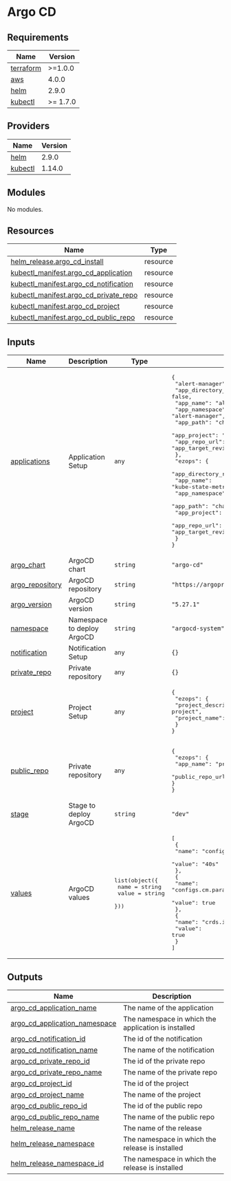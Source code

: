 # Argo CD

## Requirements

| Name | Version |
|------|---------|
| <a name="requirement_terraform"></a> [terraform](#requirement\_terraform) | >=1.0.0 |
| <a name="requirement_aws"></a> [aws](#requirement\_aws) | 4.0.0 |
| <a name="requirement_helm"></a> [helm](#requirement\_helm) | 2.9.0 |
| <a name="requirement_kubectl"></a> [kubectl](#requirement\_kubectl) | >= 1.7.0 |

## Providers

| Name | Version |
|------|---------|
| <a name="provider_helm"></a> [helm](#provider\_helm) | 2.9.0 |
| <a name="provider_kubectl"></a> [kubectl](#provider\_kubectl) | 1.14.0 |

## Modules

No modules.

## Resources

| Name | Type |
|------|------|
| [helm_release.argo_cd_install](https://registry.terraform.io/providers/hashicorp/helm/2.9.0/docs/resources/release) | resource |
| [kubectl_manifest.argo_cd_application](https://registry.terraform.io/providers/gavinbunney/kubectl/latest/docs/resources/manifest) | resource |
| [kubectl_manifest.argo_cd_notification](https://registry.terraform.io/providers/gavinbunney/kubectl/latest/docs/resources/manifest) | resource |
| [kubectl_manifest.argo_cd_private_repo](https://registry.terraform.io/providers/gavinbunney/kubectl/latest/docs/resources/manifest) | resource |
| [kubectl_manifest.argo_cd_project](https://registry.terraform.io/providers/gavinbunney/kubectl/latest/docs/resources/manifest) | resource |
| [kubectl_manifest.argo_cd_public_repo](https://registry.terraform.io/providers/gavinbunney/kubectl/latest/docs/resources/manifest) | resource |

## Inputs

| Name | Description | Type | Default | Required |
|------|-------------|------|---------|:--------:|
| <a name="input_applications"></a> [applications](#input\_applications) | Application Setup | `any` | <pre>{<br>  "alert-manager": {<br>    "app_directory_recurse": false,<br>    "app_name": "alert-manager",<br>    "app_namespace": "alert-manager",<br>    "app_path": "charts/alertmanager",<br>    "app_project": "ezops",<br>    "app_repo_url": "https://github.com/prometheus-community/helm-charts",<br>    "app_target_revision": "HEAD"<br>  },<br>  "ezops": {<br>    "app_directory_recurse": false,<br>    "app_name": "kube-state-metrics",<br>    "app_namespace": "kube-state-metrics",<br>    "app_path": "charts/kube-state-metrics",<br>    "app_project": "ezops",<br>    "app_repo_url": "https://github.com/prometheus-community/helm-charts",<br>    "app_target_revision": "HEAD"<br>  }<br>}</pre> | no |
| <a name="input_argo_chart"></a> [argo\_chart](#input\_argo\_chart) | ArgoCD chart | `string` | `"argo-cd"` | no |
| <a name="input_argo_repository"></a> [argo\_repository](#input\_argo\_repository) | ArgoCD repository | `string` | `"https://argoproj.github.io/argo-helm"` | no |
| <a name="input_argo_version"></a> [argo\_version](#input\_argo\_version) | ArgoCD version | `string` | `"5.27.1"` | no |
| <a name="input_namespace"></a> [namespace](#input\_namespace) | Namespace to deploy ArgoCD | `string` | `"argocd-system"` | no |
| <a name="input_notification"></a> [notification](#input\_notification) | Notification Setup | `any` | `{}` | no |
| <a name="input_private_repo"></a> [private\_repo](#input\_private\_repo) | Private repository | `any` | `{}` | no |
| <a name="input_project"></a> [project](#input\_project) | Project Setup | `any` | <pre>{<br>  "ezops": {<br>    "project_description": "Ezops project",<br>    "project_name": "ezops"<br>  }<br>}</pre> | no |
| <a name="input_public_repo"></a> [public\_repo](#input\_public\_repo) | Private repository | `any` | <pre>{<br>  "ezops": {<br>    "app_name": "prometheus",<br>    "public_repo_url": "https://github.com/prometheus-community/helm-charts"<br>  }<br>}</pre> | no |
| <a name="input_stage"></a> [stage](#input\_stage) | Stage to deploy ArgoCD | `string` | `"dev"` | no |
| <a name="input_values"></a> [values](#input\_values) | ArgoCD values | <pre>list(object({<br>    name  = string<br>    value = string<br>  }))</pre> | <pre>[<br>  {<br>    "name": "configs.cm.timeout.reconciliation",<br>    "value": "40s"<br>  },<br>  {<br>    "name": "configs.cm.params.applicationsetcontroller.enable.progressive.syncs",<br>    "value": true<br>  },<br>  {<br>    "name": "crds.install",<br>    "value": true<br>  }<br>]</pre> | no |

## Outputs

| Name | Description |
|------|-------------|
| <a name="output_argo_cd_application_name"></a> [argo\_cd\_application\_name](#output\_argo\_cd\_application\_name) | The name of the application |
| <a name="output_argo_cd_application_namespace"></a> [argo\_cd\_application\_namespace](#output\_argo\_cd\_application\_namespace) | The namespace in which the application is installed |
| <a name="output_argo_cd_notification_id"></a> [argo\_cd\_notification\_id](#output\_argo\_cd\_notification\_id) | The id of the notification |
| <a name="output_argo_cd_notification_name"></a> [argo\_cd\_notification\_name](#output\_argo\_cd\_notification\_name) | The name of the notification |
| <a name="output_argo_cd_private_repo_id"></a> [argo\_cd\_private\_repo\_id](#output\_argo\_cd\_private\_repo\_id) | The id of the private repo |
| <a name="output_argo_cd_private_repo_name"></a> [argo\_cd\_private\_repo\_name](#output\_argo\_cd\_private\_repo\_name) | The name of the private repo |
| <a name="output_argo_cd_project_id"></a> [argo\_cd\_project\_id](#output\_argo\_cd\_project\_id) | The id of the project |
| <a name="output_argo_cd_project_name"></a> [argo\_cd\_project\_name](#output\_argo\_cd\_project\_name) | The name of the project |
| <a name="output_argo_cd_public_repo_id"></a> [argo\_cd\_public\_repo\_id](#output\_argo\_cd\_public\_repo\_id) | The id of the public repo |
| <a name="output_argo_cd_public_repo_name"></a> [argo\_cd\_public\_repo\_name](#output\_argo\_cd\_public\_repo\_name) | The name of the public repo |
| <a name="output_helm_release_name"></a> [helm\_release\_name](#output\_helm\_release\_name) | The name of the release |
| <a name="output_helm_release_namespace"></a> [helm\_release\_namespace](#output\_helm\_release\_namespace) | The namespace in which the release is installed |
| <a name="output_helm_release_namespace_id"></a> [helm\_release\_namespace\_id](#output\_helm\_release\_namespace\_id) | The namespace in which the release is installed |
